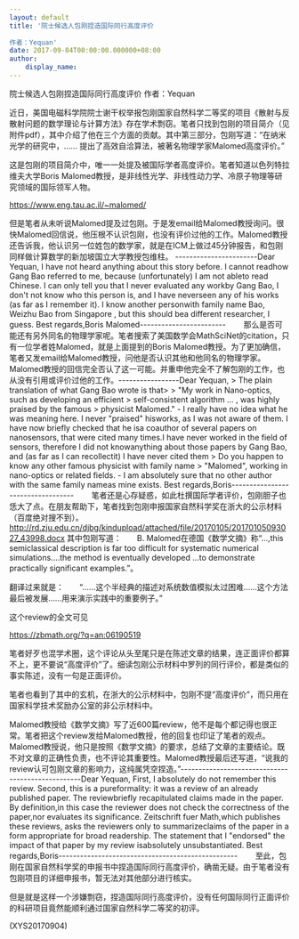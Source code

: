 ```yaml
---
layout: default
title: '院士候选人包刚捏造国际同行高度评价
 
作者：Yequan'
date: 2017-09-04T00:00:00.000000+08:00
author:
    display_name: 
---
```


院士候选人包刚捏造国际同行高度评价 作者：Yequan

近日，美国电磁科学院院士谢干权举报包刚国家自然科学二等奖的项目《散射与反散射问题的数学理论与计算方法》存在学术剽窃。笔者只找到包刚的项目简介（见附件pdf），其中介绍了他在三个方面的贡献。其中第三部分，包刚写道：“在纳米光学的研究中，…… 提出了高效自洽算法，被著名物理学家Malomed高度评价。”

这是包刚的项目简介中，唯一一处提及被国际学者高度评价。笔者知道以色列特拉维夫大学Boris Malomed教授，是非线性光学、非线性动力学、冷原子物理等研究领域的国际领军人物。

https://www.eng.tau.ac.il/~malomed/

但是笔者从未听说Malomed提及过包刚。于是发email给Malomed教授询问。很快Malomed回信说，他压根不认识包刚，也没有评价过他的工作。Malomed教授还告诉我，他认识另一位姓包的数学家，就是在ICM上做过45分钟报告，和包刚同样做计算数学的新加坡国立大学教授包维柱。 -----------------------Dear Yequan, I have not heard anything about this story before. I cannot readhow Gang Bao referred to me, because (unfortunately) I am not ableto read Chinese. I can only tell you that I never evaluated any workby Gang Bao, I don't not know who this person is, and I have neverseen any of his works (as far as I remember it). I know another personwith family name Bao, Weizhu Bao from Singapore , but this should bea different researcher, I guess. Best regards,Boris Malomed------------------------ 　　那么是否可能还有另外同名的物理学家呢。笔者搜索了美国数学会MathSciNet的citation，只有一位学者姓Malomed，就是上面提到的Boris Malomed教授。为了更加确信，笔者又发email给Malomed教授，问他是否认识其他和他同名的物理学家。Malomed教授的回信完全否认了这一可能。并重申他完全不了解包刚的工作，也从没有引用或评价过他的工作。-----------------Dear Yequan, > The plain translation of what Gang Bao wrote is that> > "My work in Nano-optics, such as developing an efficient > self-consistent algorithm ... , was highly praised by the famous > physicist Malomed." - I really have no idea what he was meaning here. I never "praised" hisworks, as I was not aware of them. I have now briefly checked that he isa coauthor of several papers on nanosensors, that were cited many times.I have never worked in the field of sensors, therefore I did not knowanything about those papers by Gang Bao, and (as far as I can recollectit) I have never cited them > Do you happen to know any other famous physicist with family name > "Malomed", working in nano-optics or related fields. - I am absolutely sure that no other author with the same family nameas mine exists. Best regards,Boris---------------------------------- 　　笔者还是心存疑惑，如此杜撰国际学者评价，包刚胆子也恁大了点。在朋友帮助下，笔者找到包刚申报国家自然科学奖在浙大的公示材料（百度绝对搜不到）。 http://rd.zju.edu.cn/djbg/kindupload/attached/file/20170105/20170105093027_43998.docx 其中包刚写道：　　B. Malomed在德国《数学文摘》称“...,this semiclassical description is far too difficult for systematic numerical simulations....the method is eventually developed ...to demonstrate practically significant examples.”。

翻译过来就是：　　“……这个半经典的描述对系统数值模拟太过困难……这个方法最后被发展……用来演示实践中的重要例子。”

这个review的全文可见

https://zbmath.org/?q=an:06190519

笔者好歹也混学术圈，这个评论从头至尾只是在陈述文章的结果，连正面评价都算不上，更不要说“高度评价”了。细读包刚公示材料中罗列的同行评价，都是类似的事实陈述，没有一句是正面评价。

笔者也看到了其中的玄机，在浙大的公示材料中，包刚不提“高度评价”，而只用在国家科学技术奖励办公室的非公示材料中。

Malomed教授给《数学文摘》写了近600篇review，他不是每个都记得也很正常。笔者把这个review发给Malomed教授，他的回复也印证了笔者的观点。Malomed教授说，他只是按照《数学文摘》的要求，总结了文章的主要结论。既不对文章的正确性负责，也不评论其重要性。Malomed教授最后还写道，“说我的review认可包刚文章的影响力，这纯属凭空捏造。”--------------------------------------------------Dear Yequan, First, I absolutely do not remember this review. Second, this is a pureformality: it was a review of an already published paper. The reviewbriefly recapitulated claims made in the paper. By definition,in this case the reviewer does not check the correctness of the paper,nor evaluates its significance. Zeitschrift fuer Math,which publishes these reviews, asks the reviewers only to summarizeclaims of the paper in a form appropriate for broad readership. The statement that I "endorsed" the impact of that paper by my review isabsolutely unsubstantiated. Best regards,Boris-------------------------------------------------- 　　至此，包刚在国家自然科学奖的申报书中捏造国际同行高度评价，确凿无疑。由于笔者没有包刚项目的详细申报书，暂无法对其他部分进行核实。

但是就是这样一个涉嫌剽窃，捏造国际同行高度评价，没有任何国际同行正面评价的科研项目竟然能顺利通过国家自然科学二等奖的初评。

(XYS20170904)

